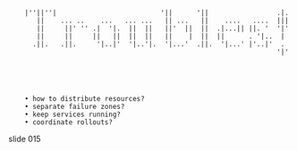         |''||''|                          '||      '||                 .|.
           ||    ... ..    ...   ... ...   || ...   ||    ....   ....  |||
           ||     ||' '' .|  '|.  ||  ||   ||'  ||  ||  .|...|| ||. '  '|'
           ||     ||     ||   ||  ||  ||   ||    |  ||  ||      . '|..  |
          .||.   .||.     '|..|'  '|..'|.  '|...'  .||.  '|...' |'..|'  .
                                                                       '|'





        • how to distribute resources?
        • separate failure zones?
        • keep services running?
        • coordinate rollouts?

















































































slide 015
